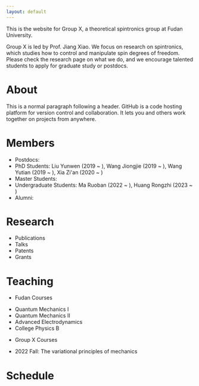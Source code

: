 ```yaml
---
layout: default
---
```


This is the website for Group X, a theoretical spintronics group at Fudan University. 

Group X is led by Prof. Jiang Xiao. We focus on research on spintronics, which studies how to control and manipulate spin degrees of freedom. Please check the research page on what we do, and we encourage talented students to apply for graduate study or postdocs.

# About

This is a normal paragraph following a header. GitHub is a code hosting platform for version control and collaboration. It lets you and others work together on projects from anywhere.

# Members

* Postdocs: 
* PhD Students: Liu Yunwen (2019 ~ ), Wang Jiongjie (2019 ~ ), Wang Yutian (2019 ~ ), Xia Zi'an (2020 ~ )
* Master Students: 
* Undergraduate Students: Ma Ruoban (2022 ~ ), Huang Rongzhi (2023 ~ )
* Alumni:

# Research 

* Publications
* Talks
* Patents
* Grants

# Teaching

* Fudan Courses
- Quantum Mechanics I
- Quantum Mechanics II
- Advanced Electrodynamics
- College Physics B

* Group X Courses
- 2022 Fall: The variational principles of mechanics

# Schedule
